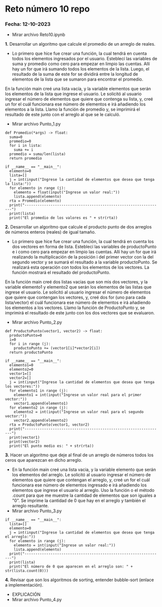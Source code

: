 # Reto número 10 repo
### Fecha:  12-10-2023
* Mirar archivo Reto10.ipynb
  
**1.** Desarrollar un algoritmo que calcule el promedio de un arreglo de reales.
* Lo primero que hice fue crear una función, la cual tendrá en cuenta todos los elementos ingresados por el usuario. Esteblecí las variables de suma y promedio como cero para empezar en limpio las cuentas. Allí hay un for que irá sumando todos los elementos de la lista. Luego, el resultado de la suma de este for se dividirá entre la longitud de elementos de la lista que se sumaron para encontrar el promedio.

En la función main creé una lista vacía, y la variable elementos que serán los elementos de la lista que ingrese el usuario. Le solicitó al usuario ingresar el número de elementos que quiere que contenga su lista, y, creé un for el cuál funcionara ese número de elementos e irá añadiendo los elementos a la lista. Llamo la función de promedio y, se imprimirá el resultado de este junto con el arreglo al que se le calculó.
* Mirar archivo Punto_1.py
```pseudocode
def Promedio(*args) -> float:
  suma=0
  promedio=0
  for i in lista:
    suma += i
  promedio = suma/len(lista)
  return promedio

if __name__ == "__main__":
  elemento=0
  lista=[]
  j = int(input("Ingrese la cantidad de elementos que desea que tenga la lista:"))
  for elemento in range (j):
    elemento = float(input("Ingrese un valor real:"))
    lista.append(elemento)
  rta = Promedio(elemento)
  print("----------------------------------------------------------------")
  print(lista)
  print("El promedio de los valores es " + str(rta))
```
**2.** Desarrollar un algoritmo que calcule el producto punto de dos arreglos de números enteros (reales) de igual tamaño.
* Lo primero que hice fue crear una función, la cual tendrá en cuenta los dos vectores en forma de lista. Esteblecí las variables de productoPunto e i como cero para empezar en limpio las cuentas. Allí hay un for que irá realizando la multiplicación de la posición i del primer vector con la del segundo vector y se sumará el resultado a la variable productoPunto. Se realizará esta operación con todos los elementos de los vectores. La función mostrará el resultado del productoPunto.

En la función main creé dos listas vacias que son mis dos vectores, y la variable elemento1 y elemento2 que serán los elementos de las listas que ingrese el usuario. Le solicitó al usuario ingresar el número de elementos que quiere que contengan los vectores, y, creé dos for (uno para cada lista/vector) el cuál funcionara ese número de elementos e irá añadiendo los elementos a los vectores. Llamo la función de ProductoPunto y, se imprimirá el resultado de este junto con los dos vectores que se evaluaron.
* Mirar archivo Punto_2.py
```pseudocode
def ProductoPunto(vector1, vector2) -> float:
  productoPunto=0
  i=0
  for i in range (j):
    productoPunto += (vector1[i]*vector2[i])
  return productoPunto

if __name__ == "__main__":
  elemento1=0
  elemento2=0
  vector1=[]
  vector2=[]
  j = int(input("Ingrese la cantidad de elementos que desea que tenga los vectores:"))
  for elemento1 in range (j):
    elemento1 = int(input("Ingrese un valor real para el primer vector:"))
    vector1.append(elemento1)
  for elemento2 in range (j):
    elemento2 = int(input("Ingrese un valor real para el segundo vector:"))
    vector2.append(elemento2)
  rta = ProductoPunto(vector1, vector2)
  print("----------------------------------------------------------------")
  print(vector1)
  print(vector2)
  print("El punto medio es: " + str(rta))
```
**3.** Hacer un algoritmo que deje al final de un arreglo de números todos los ceros que aparezcan en dicho arreglo.
* En la función main creé una lista vacia, y la variable elemento que serán los elementos del arreglo. Le solicitó al usuario ingresar el número de elementos que quiere que contengan el arreglo, y, creé un for el cuál funcionara ese número de elementos ingresado e irá añadiendo los elementos que ingrese el usuario al arreglo. Uso la función o el método .count para que me muestre la cantidad de elementos que son iguales a "0". Se imprime la cantidad de 0 que hay en el arreglo y también el arreglo resultante.
* Mirar archivo Punto_3.py
```pseudocode
if __name__ == "__main__":
  lista=[]
  elemento=0
  j = int(input("Ingrese la cantidad de elementos que desea que tenga el arreglo:"))
  for elemento in range (j):
    elemento = int(input("Ingrese un valor real:"))
    lista.append(elemento)
  print("----------------------------------------------------------------")
  print(lista)
  print("El número de 0 que aparecen en el arreglo son: " + str(lista.count(0)))
```
**4.** Revisar que son los algoritmos de sorting, entender bubble-sort (enlace a implementación).
* EXPLICACIÓN
* Mirar archivo Punto_4.py
```pseudocode

```
